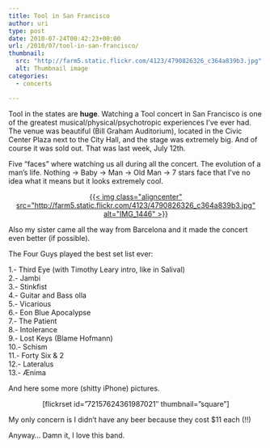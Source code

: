 ```yaml
---
title: Tool in San Francisco
author: uri
type: post
date: 2010-07-24T00:42:23+00:00
url: /2010/07/tool-in-san-francisco/
thumbnail:
  src: "http://farm5.static.flickr.com/4123/4790826326_c364a839b3.jpg"
  alt: Thumbnail image
categories:
  - concerts

---
```

Tool in the states are **huge**. Watching a Tool concert in San Francisco is one of the greatest musical/physical/psychotropic experiences I&#8217;ve ever had. The venue was beautiful (Bill Graham Auditorium), located in the Civic Center Plaza next to the City Hall, and the stage was extremely big. And of course it was sold out. That was last week, July 12th.

Five &#8220;faces&#8221; where watching us all during all the concert. The evolution of a man&#8217;s life. Nothing -> Baby -> Man -> Old Man -> 7 stars face that I&#8217;ve no idea what it means but it looks extremely cool.

<p style="text-align: center;">
  <a class="flickr-image aligncenter" title="IMG_1446" href="http://www.flickr.com/photos/enochrooted/4790826326/">{{< img class="aligncenter" src="http://farm5.static.flickr.com/4123/4790826326_c364a839b3.jpg" alt="IMG_1446" >}}</a>
</p>

Also my sister came all the way from Barcelona and it made the concert even better (if possible).

The Four Guys played the best set list ever:

1.- Third Eye (with Timothy Leary intro, like in Salival)  
2.- Jambi  
3.- Stinkfist  
4.- Guitar and Bass olla  
5.- Vicarious  
6.- Eon Blue Apocalypse  
7.- The Patient  
8.- Intolerance  
9.- Lost Keys (Blame Hofmann)  
10.- Schism  
11.- Forty Six & 2  
12.- Lateralus  
13.- Ænima

And here some more (shitty iPhone) pictures.

<p style="text-align: center;">
  [flickrset id=&#8221;72157624361987021&#8243; thumbnail=&#8221;square&#8221;]
</p>

My only concern is I didn&#8217;t have any beer because they cost $11 each (!!)

Anyway&#8230; Damn it, I love this band.